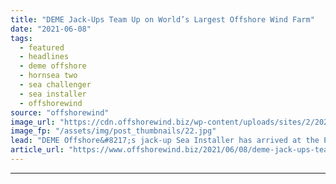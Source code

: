 ```yaml
---
title: "DEME Jack-Ups Team Up on World’s Largest Offshore Wind Farm"
date: "2021-06-08"
tags: 
  - featured
  - headlines
  - deme offshore
  - hornsea two
  - sea challenger
  - sea installer
  - offshorewind
source: "offshorewind"
image_url: "https://cdn.offshorewind.biz/wp-content/uploads/sites/2/2021/06/08110504/DEME-Jack-Ups-Team-Up-on-Worlds-Largest-Offshore-Wind-Farm.jpg"
image_fp: "/assets/img/post_thumbnails/22.jpg"
lead: "DEME Offshore&#8217;s jack-up Sea Installer has arrived at the Port of Hull in the"
article_url: "https://www.offshorewind.biz/2021/06/08/deme-jack-ups-team-up-on-worlds-largest-offshore-wind-farm/"
---
```


---
